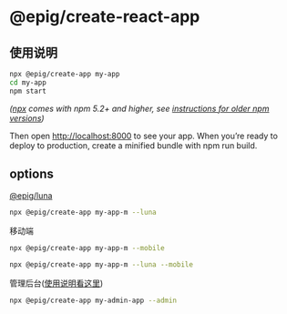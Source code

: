 # @epig/create-react-app

## 使用说明

```bash
npx @epig/create-app my-app
cd my-app
npm start
```

*([npx](https://medium.com/@maybekatz/introducing-npx-an-npm-package-runner-55f7d4bd282b) comes with npm 5.2+ and higher, see [instructions for older npm versions](https://gist.github.com/gaearon/4064d3c23a77c74a3614c498a8bb1c5f))*

Then open <http://localhost:8000> to see your app.
When you’re ready to deploy to production, create a minified bundle with npm run build.

## options

[@epig/luna](https://github.com/evel-pig/luna)

```bash
npx @epig/create-app my-app-m --luna
```

移动端

```bash
npx @epig/create-app my-app-m --mobile

npx @epig/create-app my-app-m --luna --mobile
```

管理后台([使用说明看这里](https://github.com/evel-pig/create-admin-app))

```bash
npx @epig/create-app my-admin-app --admin
```
